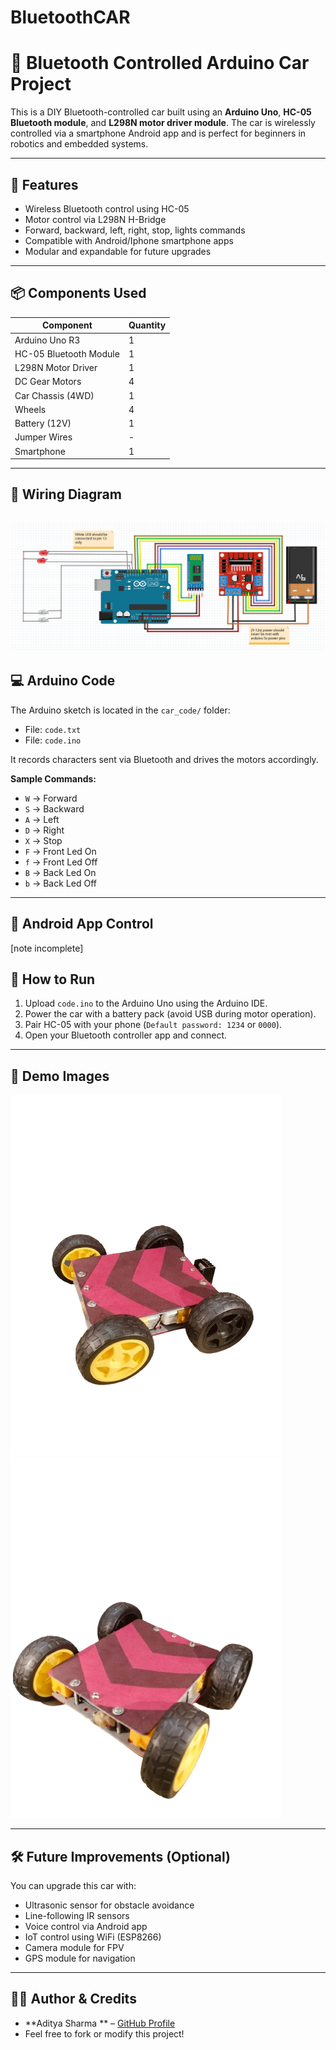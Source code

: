 # BluetoothCAR
# 🚗 Bluetooth Controlled Arduino Car Project

This is a DIY Bluetooth-controlled car built using an **Arduino Uno**, **HC-05 Bluetooth module**, and **L298N motor driver module**. The car is wirelessly controlled via a smartphone Android app and is perfect for beginners in robotics and embedded systems.

---

## 🔧 Features

- Wireless Bluetooth control using HC-05
- Motor control via L298N H-Bridge
- Forward, backward, left, right, stop, lights commands
- Compatible with Android/Iphone smartphone apps
- Modular and expandable for future upgrades

---

## 📦 Components Used

| Component               | Quantity |
|------------------------|----------|
| Arduino Uno R3         | 1        |
| HC-05 Bluetooth Module | 1        |
| L298N Motor Driver     | 1        |
| DC Gear Motors         | 4        |
| Car Chassis (4WD)      | 1        |
| Wheels                 | 4        |
| Battery (12V)          | 1        |
| Jumper Wires           | -        |
| Smartphone             | 1        |

---

## 🔌 Wiring Diagram
![images/circuit.png](images/circuit.png)
---

## 💻 Arduino Code

The Arduino sketch is located in the `car_code/` folder:
- File: `code.txt`
- File: `code.ino`
  
It records characters sent via Bluetooth and drives the motors accordingly.

**Sample Commands:**
- `W` → Forward
- `S` → Backward
- `A` → Left
- `D` → Right
- `X` → Stop
- `F` → Front Led On
- `f` → Front Led Off
- `B` → Back Led On
- `b` → Back Led Off
---

## 📱 Android App Control

[note incomplete]

## 🚀 How to Run

1. Upload `code.ino` to the Arduino Uno using the Arduino IDE.
2. Power the car with a battery pack (avoid USB during motor operation).
3. Pair HC-05 with your phone (`Default password: 1234` or `0000`).
4. Open your Bluetooth controller app and connect.
---

## 📸 Demo Images

![Car](images/sampleT.png)
![Car](images/img2.png)

---

## 🛠️ Future Improvements (Optional)

You can upgrade this car with:
- Ultrasonic sensor for obstacle avoidance
- Line-following IR sensors
- Voice control via Android app
- IoT control using WiFi (ESP8266)
- Camera module for FPV
- GPS module for navigation

---

## 👨‍💻 Author & Credits

- **Aditya Sharma ** – [GitHub Profile](https://github.com/aditya14sharma01)
- Feel free to fork or modify this project!

